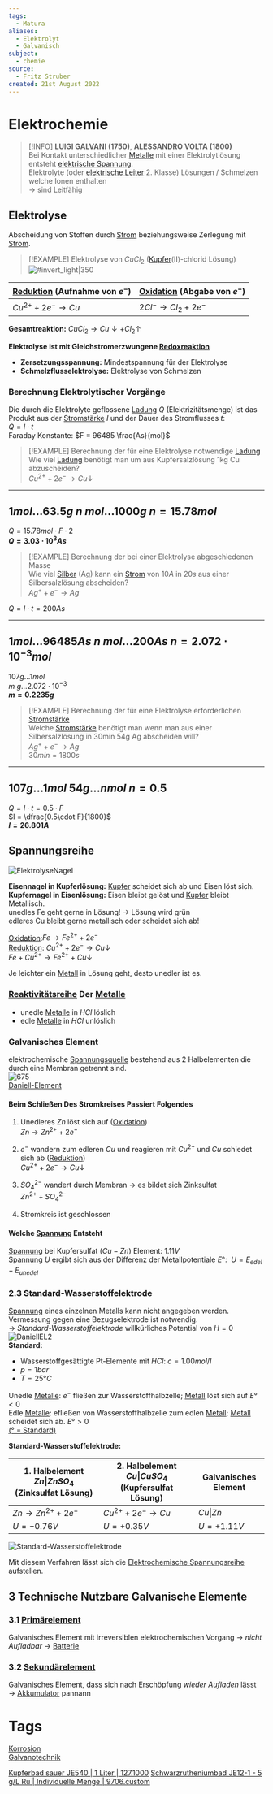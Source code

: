 ```yaml
---
tags:
  - Matura
aliases:
  - Elektrolyt
  - Galvanisch
subject:
  - chemie
source:
  - Fritz Struber
created: 21st August 2022
---
```


# Elektrochemie

> [!INFO] **LUIGI GALVANI (1750)**, **ALESSANDRO VOLTA (1800)**  
>Bei Kontakt unterschiedlicher [Metalle](Metallbindung.md) mit einer Elektrolytlösung entsteht [elektrische Spannung](../Elektrotechnik/elektrische%20Spannung.md).  
>Elektrolyte (oder [elektrische Leiter](Metallbindung.md) 2. Klasse) Lösungen / Schmelzen welche Ionen enthalten  
>$\rightarrow$ sind Leitfähig

## Elektrolyse

Abscheidung von Stoffen durch [Strom](../Elektrotechnik/elektrischer%20Strom.md) beziehungsweise Zerlegung mit [Strom](../Elektrotechnik/elektrischer%20Strom.md).

>[!EXAMPLE] Elektrolyse von $CuCl_{2}$ ([Kupfer](../Physik/Materialkunde/Kupfer.md)(II)-chlorid Lösung)  
>![#invert_light|350](assets/Cucl.png)

| [Reduktion](Oxidation%20und%20Reduktion.md) (Aufnahme von $e^{-}$) | [Oxidation](Oxidation%20und%20Reduktion.md) (Abgabe von $e^{-}$) |
| ---------------------------------------------------------------------------- | -------------------------------------------------------------------------- |
| $Cu^{2+}+2e^{-}\longrightarrow Cu$                                           | $2Cl^{-}\longrightarrow Cl_{2}+2e^{-}$                                                                           |

**Gesamtreaktion:** $CuCl_{2}\longrightarrow Cu\downarrow+Cl_{2}\uparrow$

**Elektrolyse ist mit Gleichstromerzwungene [Redoxreaktion](Oxidation%20und%20Reduktion.md)**
- **Zersetzungsspannung:** Mindestspannung für der Elektrolyse
- **Schmelzflusselektrolyse:** Elektrolyse von Schmelzen

### Berechnung Elektrolytischer Vorgänge

Die durch die Elektrolyte geflossene [Ladung](../Elektrotechnik/elektrisches%20Feld.md) $Q$ (Elektrizitätsmenge) ist das Produkt aus der [Stromstärke](../Elektrotechnik/elektrischer%20Strom.md) $I$ und der Dauer des Stromflusses $t$:  
$Q=I\cdot t$  
Faraday Konstante: $F = 96485 \frac{As}{mol}$

> [!EXAMPLE] Berechnung der für eine Elektrolyse notwendige [Ladung](../Elektrotechnik/elektrisches%20Feld.md)  
Wie viel [Ladung](../Elektrotechnik/elektrisches%20Feld.md) benötigt man um aus Kupfersalzlösung 1kg Cu abzuscheiden?  
$Cu^{2+} + 2e^{-}\longrightarrow Cu\downarrow$

---
$1mol\dots63.5g$
$n\ mol\dots1000g$
$n = 15.78mol$
---
$Q = 15.78mol\cdot F \cdot 2$  
**$Q = 3.03\cdot 10^{3}As$**

> [!EXAMPLE] Berechnung der bei einer Elektrolyse abgeschiedenen Masse  
Wie viel [Silber](../Physik/Materialkunde/Silber.md) (Ag) kann ein [Strom](../Elektrotechnik/elektrischer%20Strom.md) von $10A$ in $20s$ aus einer Silbersalzlösung abscheiden?  
$Ag^{+} + e^{-} \longrightarrow Ag$  

$Q=I\cdot t = 200As$

---
$1mol\dots 96485As$
$n\ mol\dots 200As$
$n=2.072\cdot10^{-3}mol$
---
$107g\dots 1mol$  
$m\ g\dots 2.072\cdot10^{-3}$  
**$m = 0.2235g$**

> [!EXAMPLE] Berechnung der für eine Elektrolyse erforderlichen [Stromstärke](../Elektrotechnik/elektrischer%20Strom.md)  
Welche [Stromstärke](../Elektrotechnik/elektrischer%20Strom.md) benötigt man wenn man aus einer Silbersalzlösung in 30min 54g Ag abscheiden will?  
$Ag^{+}+e^{-}\longrightarrow Ag$  
$30min = 1800s$

---
$107g\dots 1mol$
$54g\dots n mol$
$n = 0.5$
---
$Q=I\cdot t = 0.5\cdot F$  
$I = \dfrac{0.5\cdot F}{1800}$  
**$I = 26.801A$**

## Spannungsreihe

![ElektrolyseNagel](assets/ElektrolyseNagel.png)

**Eisennagel in Kupferlösung:** [Kupfer](../Physik/Materialkunde/Kupfer.md) scheidet sich ab und Eisen löst sich.  
**Kupfernagel in Eisenlösung:** Eisen bleibt gelöst und [Kupfer](../Physik/Materialkunde/Kupfer.md) bleibt Metallisch.  
unedles Fe geht gerne in Lösung! → Lösung wird grün  
edleres Cu bleibt gerne metallisch oder scheidet sich ab!

[Oxidation](Oxidation%20und%20Reduktion.md):$Fe \longrightarrow Fe^{2+} + 2e^{-}$  
[Reduktion](Oxidation%20und%20Reduktion.md): $Cu^{2+} + 2e^{-} \longrightarrow Cu\downarrow$  
$Fe + Cu^{2+} \longrightarrow Fe^{2+} + Cu\downarrow$

Je leichter ein [Metall](Metallbindung.md) in Lösung geht, desto unedler ist es.

### [Reaktivitätsreihe](Elektrochemische%20Spannungsreihe.md) Der [Metalle](Metallbindung.md)

- unedle [Metalle](Metallbindung.md) in $HCl$ löslich
- edle [Metalle](Metallbindung.md) in $HCl$ unlöslich

### Galvanisches Element

elektrochemische [Spannungsquelle](../Elektrotechnik/elektrische%20Spannung.md) bestehend aus 2 Halbelementen die durch eine Membran getrennt sind.  
![675](assets/DaniellEL.png)  
[Daniell-Element](Daniell-Element.md)

#### Beim Schließen Des Stromkreises Passiert Folgendes

1. Unedleres $Zn$ löst sich auf ([Oxidation](Oxidation%20und%20Reduktion.md))  
   $Zn\longrightarrow Zn^{2+}+2e^{-}$
   
2. $e^{-}$ wandern zum edleren $Cu$ und reagieren mit $Cu^{2+}$ und $Cu$ schiedet sich ab ([Reduktion](Oxidation%20und%20Reduktion.md))  
   $Cu^{2+}+2e^{-}\longrightarrow Cu\downarrow$
   
3. $SO_{4}^{2-}$ wandert durch Membran $\rightarrow$ es bildet sich Zinksulfat  
   $Zn^{2+} + SO_{4}^{2-}$
   
4. Stromkreis ist geschlossen

#### Welche [Spannung](../Elektrotechnik/elektrische%20Spannung.md) Entsteht

[Spannung](../Elektrotechnik/elektrische%20Spannung.md) bei Kupfersulfat ($Cu-Zn$) Element: $1.11V$  
[Spannung](../Elektrotechnik/elektrische%20Spannung.md) $U$ ergibt sich aus der Differenz der Metallpotentiale $E°$:  $U = E_{edel} - E_{unedel}$

### 2.3 Standard-Wasserstoffelektrode

[Spannung](../Elektrotechnik/elektrische%20Spannung.md) eines einzelnen Metalls kann nicht angegeben werden.  
Vermessung gegen eine Bezugselektrode ist notwendig.  
$\rightarrow$ *Standard-Wasserstoffelektrode* willkürliches Potential von $H = 0$  
![DaniellEL2](assets/DaniellEL2.png)  
**Standard:** 
- Wasserstoffgesättigte Pt-Elemente mit $HCl$: $c = 1.00 mol/l$
- $p = 1 bar$ 
- $T = 25°C$

Unedle [Metalle](Metallbindung.md): $e^{-}$ fließen zur Wasserstoffhalbzelle; [Metall](Metallbindung.md) löst sich auf $E° < 0$  
Edle [Metalle](Metallbindung.md): efließen von Wasserstoffhalbzelle zum edlen [Metall](Metallbindung.md); [Metall](Metallbindung.md) scheidet sich ab. $E° > 0$  
[(° = Standard)](Elektrochemische%20Spannungsreihe.md)

**Standard-Wasserstoffelektrode:**

| 1. Halbelement $Zn\|ZnSO_{4}$ (Zinksulfat Lösung) | 2. Halbelement $Cu\|CuSO_{4}$ (Kupfersulfat Lösung) | **Galvanisches Element** |  
| --------------------------------------------------------------------------------------------- | ----------------------------------------------------------------------------------------------- | ------------------------ |  
| $Zn \longrightarrow Zn^{2+} + 2e^{-}$                                                         | $Cu^{2+} + 2e^{-} \longrightarrow Cu$                                                           | $Cu\|Zn$                 |  
| $U = -0.76V$                                                                                  | $U = +0.35V$                                                                                    | $U = +1.11V$             | 

![Standard-Wasserstoffelektrode](Pasted%20image%2020220912200913.png)

Mit diesem Verfahren lässt sich die [Elektrochemische Spannungsreihe](Elektrochemische%20Spannungsreihe.md) aufstellen.

## 3 Technische Nutzbare Galvanische Elemente

### 3.1 [Primärelement](Primärelement.md)

Galvanisches Element mit irreversiblen elektrochemischen Vorgang $\rightarrow$ *nicht Aufladbar* $\rightarrow$ [Batterie](Primärelement.md)  

### 3.2 [Sekundärelement](Sekundärelement.md)

Galvanisches Element, dass sich nach Erschöpfung *wieder Aufladen* lässt $\rightarrow$ [Akkumulator](Sekundärelement.md) pannann

# Tags

[Korrosion](Korrosion.md)  
[Galvanotechnik](https://de.wikipedia.org/wiki/Galvanotechnik)

[Kupferbad sauer JE540 | 1 Liter | 127.1000](https://shop.jentner.de/Kupferbad-sauer-JE540-127.1000)
[Schwarzrutheniumbad JE12-1 - 5 g/L Ru | Individuelle Menge | 9706.custom](https://shop.jentner.de/Schwarzrutheniumbad-JE12-1-5-g-L-Ru-9706.custom)